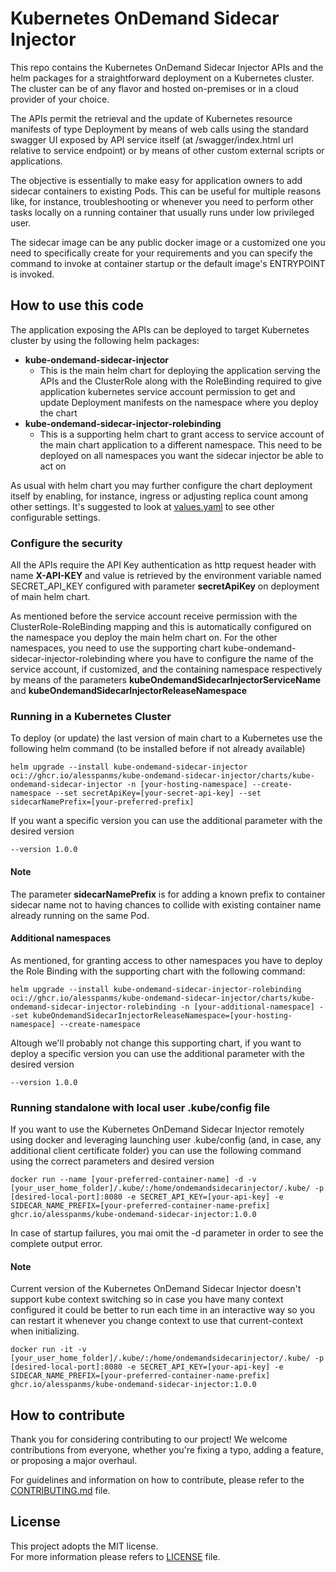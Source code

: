 # Kubernetes OnDemand Sidecar Injector
This repo contains the Kubernetes OnDemand Sidecar Injector APIs and the helm packages for a straightforward deployment on a Kubernetes cluster.
The cluster can be of any flavor and hosted on-premises or in a cloud provider of your choice.

The APIs permit the retrieval and the update of Kubernetes resource manifests of type Deployment by means of web calls using the standard swagger UI exposed by API service itself (at /swagger/index.html url relative to service endpoint) or by means of other custom external scripts or applications.

The objective is essentially to make easy for application owners to add sidecar containers to existing Pods. This can be useful for multiple reasons like, for instance, troubleshooting or whenever you need to perform other tasks locally on a running container that usually runs under low privileged user.

The sidecar image can be any public docker image or a customized one you need to specifically create for your requirements and you can specify the command to invoke at container startup or the default image's ENTRYPOINT is invoked.

## How to use this code
The application exposing the APIs can be deployed to target Kubernetes cluster by using the following helm packages:
- **kube-ondemand-sidecar-injector**
    - This is the main helm chart for deploying the application serving the APIs and the ClusterRole along with the RoleBinding required to give application kubernetes service account permission to get and update Deployment manifests on the namespace where you deploy the chart
- **kube-ondemand-sidecar-injector-rolebinding**
    - This is a supporting helm chart to grant access to service account of the main chart application to a different namespace. This need to be deployed on all namespaces you want the sidecar injector be able to act on

As usual with helm chart you may further configure the chart deployment itself by enabling, for instance, ingress or adjusting replica count among other settings. It's suggested to look at [values.yaml](src/k8s/kube-ondemand-sidecar-injector/values.yaml) to see other configurable settings.

### Configure the security
All the APIs require the API Key authentication as http request header with name **X-API-KEY** and value is retrieved by the environment variable named SECRET_API_KEY configured with parameter **secretApiKey** on deployment of main helm chart.

As mentioned before the service account receive permission with the ClusterRole-RoleBinding mapping and this is automatically configured on the namespace you deploy the main helm chart on. For the other namespaces, you need to use the supporting chart kube-ondemand-sidecar-injector-rolebinding where you have to configure the name of the service account, if customized, and the containing namespace respectively by means of the parameters **kubeOndemandSidecarInjectorServiceName** and **kubeOndemandSidecarInjectorReleaseNamespace**

### Running in a Kubernetes Cluster

To deploy (or update) the last version of main chart to a Kubernetes use the following helm command (to be installed before if not already available)

```
helm upgrade --install kube-ondemand-sidecar-injector oci://ghcr.io/alesspanms/kube-ondemand-sidecar-injector/charts/kube-ondemand-sidecar-injector -n [your-hosting-namespace] --create-namespace --set secretApiKey=[your-secret-api-key] --set sidecarNamePrefix=[your-preferred-prefix]
```

If you want a specific version you can use the additional parameter with the desired version

```
--version 1.0.0 
```

#### Note
The parameter **sidecarNamePrefix** is for adding a known prefix to container sidecar name not to having chances to collide with existing container name already running on the same Pod.   

#### Additional namespaces
As mentioned, for granting access to other namespaces you have to deploy the Role Binding with the supporting chart with the following command:

```
helm upgrade --install kube-ondemand-sidecar-injector-rolebinding oci://ghcr.io/alesspanms/kube-ondemand-sidecar-injector/charts/kube-ondemand-sidecar-injector-rolebinding -n [your-additional-namespace] --set kubeOndemandSidecarInjectorReleaseNamespace=[your-hosting-namespace] --create-namespace
```

Altough we'll probably not change this supporting chart, if you want to deploy a specific version you can use the additional parameter with the desired version

```
--version 1.0.0 
```

### Running standalone with local user .kube/config file

If you want to use the Kubernetes OnDemand Sidecar Injector remotely using docker and leveraging launching user .kube/config (and, in case, any additional client certificate folder) you can use the following command using the correct parameters and desired version

```
docker run --name [your-preferred-container-name] -d -v [your_user_home_folder]/.kube/:/home/ondemandsidecarinjector/.kube/ -p [desired-local-port]:8080 -e SECRET_API_KEY=[your-api-key] -e SIDECAR_NAME_PREFIX=[your-preferred-container-name-prefix] ghcr.io/alesspanms/kube-ondemand-sidecar-injector:1.0.0
```

In case of startup failures, you mai omit the -d parameter in order to see the complete output error.

#### Note
Current version of the Kubernetes OnDemand Sidecar Injector doesn't support kube context switching so in case you have many context configured it could be better to run each time in an interactive way so you can restart it whenever you change context to use that current-context when initializing.

```
docker run -it -v [your_user_home_folder]/.kube/:/home/ondemandsidecarinjector/.kube/ -p [desired-local-port]:8080 -e SECRET_API_KEY=[your-api-key] -e SIDECAR_NAME_PREFIX=[your-preferred-container-name-prefix] ghcr.io/alesspanms/kube-ondemand-sidecar-injector:1.0.0
```


## How to contribute
Thank you for considering contributing to our project! We welcome contributions from everyone, whether you're fixing a typo, adding a feature, or proposing a major overhaul.

For guidelines and information on how to contribute, please refer to the [CONTRIBUTING.md](CONTRIBUTING.md) file.

## License
This project adopts the MIT license.  
For more information please refers to [LICENSE](LICENSE) file.